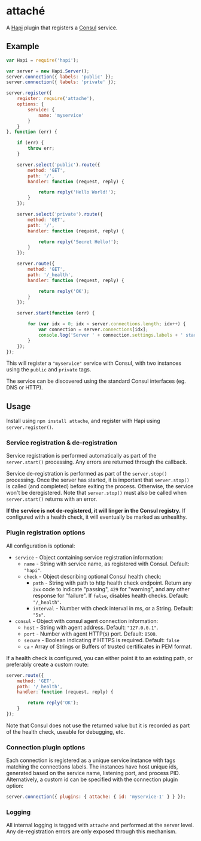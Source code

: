 # attaché

A [Hapi](http://hapijs.com/) plugin that registers a [Consul](http://consul.io/) service.

## Example

```js
var Hapi = require('hapi');

var server = new Hapi.Server();
server.connection({ labels: 'public' });
server.connection({ labels: 'private' });

server.register({
    register: require('attache'),
    options: {
        service: {
            name: 'myservice'
        }
    }
}, function (err) {

    if (err) {
        throw err;
    }

    server.select('public').route({
        method: 'GET',
        path: '/',
        handler: function (request, reply) {

            return reply('Hello World!');
        }
    });

    server.select('private').route({
        method: 'GET',
        path: '/',
        handler: function (request, reply) {

            return reply('Secret Hello!');
        }
    });

    server.route({
        method: 'GET',
        path: '/_health',
        handler: function (request, reply) {

            return reply('OK');
        }
    });

    server.start(function (err) {

        for (var idx = 0; idx < server.connections.length; idx++) {
            var connection = server.connections[idx];
            console.log('Server ' + connection.settings.labels + ' started at', connection.info.uri);
        }
    });
});
```

This will register a `"myservice"` service with Consul, with two instances using the `public` and `private` tags.

The service can be discovered using the standard Consul interfaces (eg. DNS or HTTP).

## Usage

Install using `npm install attache`, and register with Hapi using `server.register()`.

### Service registration & de-registration

Service registration is performed automatically as part of the `server.start()` processing.
Any errors are returned through the callback.

Service de-registration is performed as part of the `server.stop()` processing. Once the server has started,
it is important that `server.stop()` is called (and completed) before exiting the process.
Otherwise, the service won't be deregistered. Note that `server.stop()` must also be called when `server.start()`
returns with an error.

**If the service is not de-registered, it will linger in the Consul registry.** If configured with a health
check, it will eventually be marked as unhealthy.

### Plugin registration options

All configuration is optional:

 * `service` - Object containing service registration information:
   * `name` - String with service name, as registered with Consul. Default: `"hapi"`.
   * `check` - Object describing optional Consul health check:
     * `path` - String with path to http health check endpoint. Return any `2xx` code to indicate "passing",
                `429` for "warning", and any other response for "failure". If `false`, disables health checks.
                Default: `"/_health"`.
     * `interval` - Number with check interval in ms, or a String. Default: `"5s"`.
 * `consul` - Object with consul agent connection information:
   * `host` - String with agent address. Default: `"127.0.0.1"`.
   * `port` - Number with agent HTTP(s) port. Default: `8500`.
   * `secure` - Boolean indicating if HTTPS is required. Default: `false`
   * `ca` - Array of Strings or Buffers of trusted certificates in PEM format.

If a health check is configured, you can either point it to an existing path, or preferably create a custom route:

```js
server.route({
    method: 'GET',
    path: '/_health',
    handler: function (request, reply) {

        return reply('OK');
    }
});
```

Note that Consul does not use the returned value but it is recorded as part of the health check, useable
for debugging, etc.

### Connection plugin options

Each connection is registered as a unique service instance with tags matching the connections labels.
The instances have host unique ids, generated based on the service name, listening port, and process PID.
Alternatively, a custom id can be specified with the connection plugin option:

```js
server.connection({ plugins: { attache: { id: 'myservice-1' } } });
```

### Logging

All internal logging is tagged with `attache` and performed at the server level.
Any de-registration errors are only exposed through this mechanism.

